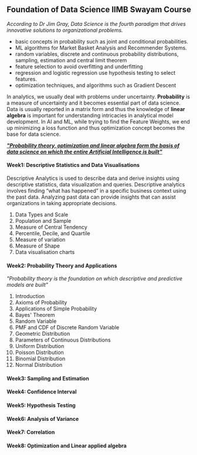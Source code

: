 ## Foundation of Data Science IIMB Swayam Course

*According to Dr Jim Gray, Data Science is the fourth paradigm that drives innovative solutions to organizational problems.*

- basic concepts in probability such as joint and conditional probabilities.
- ML algorithms for Market Basket Analysis and Recommender Systems.
- random variables, discrete and continuous probability distributions, sampling, estimation and central limit theorem
- feature selection to avoid overfitting and underfitting
- regression and logistic regression use hypothesis testing to select features.
- optimization techniques, and algorithms such as Gradient Descent

In analytics, we usually deal with problems under uncertainty. **Probability** is a measure of uncertainty and it becomes essential part of data science. Data is usually reported in a matrix form and thus the knowledge of **linear algebra** is important for understanding intricacies in analytical model development. In AI and ML, while trying to find the Feature Weights, we end up minimizing a loss function and thus optimization concept becomes the base for data science.

[***"Probability theory, optimization and linear algebra form the basis of data science on which the entire Artificial Intelligence is built"***
](https://youtu.be/RIemQmILFhM)

#### Week1: Descriptive Statistics and Data Visualisations
Descriptive Analytics is used to describe data and derive insights using descriptive statistics, data visualization and queries. Descriptive analytics involves finding “what has happened” in a specific business context using the past data. Analyzing past data can provide insights that can assist organizations in taking appropriate decisions.

1. Data Types and Scale
2. Population and Sample
3. Measure of Central Tendency
4. Percentile, Decile, and Quartile
5. Measure of variation
6. Measure of Shape
7. Data visualisation charts

#### Week2: Probability Theory and Applications
*"Probability theory is the foundation on which descriptive and predictive models are built"*

1. Introduction
2. Axioms of Probability
3. Applications of Simple Probability
4. Bayes' Theorem
5. Random Variable
6. PMF and CDF of Discrete Random Variable
7. Geometric Distribution
8. Parameters of Continuous Distributions
9. Uniform Distribution
10. Poisson Distribution
11. Binomial Distribution
12. Normal Distribution


#### Week3: Sampling and Estimation

#### Week4: Confidence Interval

#### Week5: Hypothesis Testing

#### Week6: Analysis of Variance

#### Week7: Correlation

#### Week8: Optimization and Linear applied algebra
